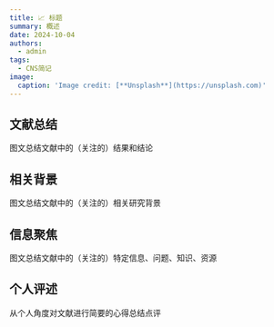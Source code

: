 ```yaml
---
title: 📈 标题
summary: 概述
date: 2024-10-04
authors:
  - admin
tags:
  - CNS简记
image:
  caption: 'Image credit: [**Unsplash**](https://unsplash.com)'
---
```


## 文献总结

图文总结文献中的（关注的）结果和结论

## 相关背景

图文总结文献中的（关注的）相关研究背景

## 信息聚焦

图文总结文献中的（关注的）特定信息、问题、知识、资源

## 个人评述

从个人角度对文献进行简要的心得总结点评

